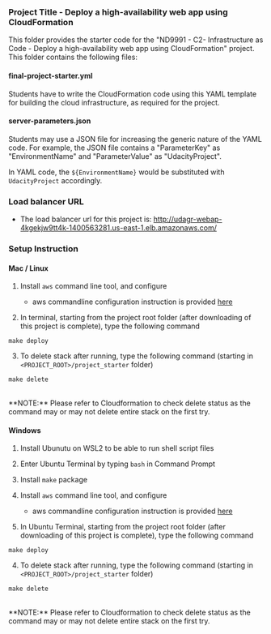### Project Title - Deploy a high-availability web app using CloudFormation
This folder provides the starter code for the "ND9991 - C2- Infrastructure as Code - Deploy a high-availability web app using CloudFormation" project. This folder contains the following files:


#### final-project-starter.yml
Students have to write the CloudFormation code using this YAML template for building the cloud infrastructure, as required for the project. 

#### server-parameters.json
Students may use a JSON file for increasing the generic nature of the YAML code. For example, the JSON file contains a "ParameterKey" as "EnvironmentName" and "ParameterValue" as "UdacityProject". 

In YAML code, the `${EnvironmentName}` would be substituted with `UdacityProject` accordingly.

### Load balancer URL
- The load balancer url for this project is: http://udagr-webap-4kgekjw9tt4k-1400563281.us-east-1.elb.amazonaws.com/

### Setup Instruction

#### Mac / Linux

1. Install `aws` command line tool, and configure 
    - aws commandline configuration instruction is provided [here](https://docs.aws.amazon.com/cli/latest/userguide/getting-started-quickstart.html)

2. In terminal, starting from the project root folder (after downloading of this project is complete), type the following command

```
make deploy
```

3. To delete stack after running, type the following command (starting in `<PROJECT_ROOT>/project_starter` folder)

```
make delete
```
<br/>
**NOTE:** Please refer to Cloudformation to check delete status as the command may or may not delete entire stack on the first try.

#### Windows

1. Install Ubunutu on WSL2 to be able to run shell script files

2. Enter Ubuntu Terminal by typing `bash` in Command Prompt

3. Install `make` package

2. Install `aws` command line tool, and configure 
    - aws commandline configuration instruction is provided [here](https://docs.aws.amazon.com/cli/latest/userguide/getting-started-quickstart.html)

3. In Ubuntu Terminal, starting from the project root folder (after downloading of this project is complete), type the following command

```
make deploy
```

4. To delete stack after running, type the following command (starting in `<PROJECT_ROOT>/project_starter` folder)

```
make delete
```
<br/>
**NOTE:** Please refer to Cloudformation to check delete status as the command may or may not delete entire stack on the first try.
